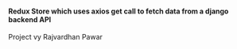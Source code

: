 <h4>Redux Store which uses axios get call to fetch data from a django backend API</h4>
<p>Project vy Rajvardhan Pawar</p>
